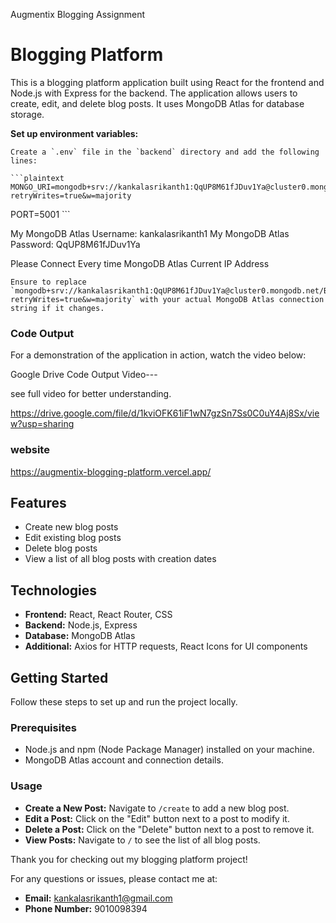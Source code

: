 Augmentix Blogging Assignment 

# Blogging Platform

This is a blogging platform application built using React for the frontend and Node.js with Express for the backend. 
The application allows users to create, edit, and delete blog posts. It uses MongoDB Atlas for database storage.




 **Set up environment variables:**

    Create a `.env` file in the `backend` directory and add the following lines:

    ```plaintext
    MONGO_URI=mongodb+srv://kankalasrikanth1:QqUP8M61fJDuv1Ya@cluster0.mongodb.net/Blog_posts?retryWrites=true&w=majority
PORT=5001
    ```

My MongoDB Atlas Username: kankalasrikanth1
My MongoDB Atlas Password: QqUP8M61fJDuv1Ya

Please Connect Every time  MongoDB Atlas Current IP Address

    Ensure to replace `mongodb+srv://kankalasrikanth1:QqUP8M61fJDuv1Ya@cluster0.mongodb.net/Blog_posts?retryWrites=true&w=majority` with your actual MongoDB Atlas connection string if it changes.





### Code Output

For a demonstration of the application in action, watch the video below:

Google Drive Code Output Video---
 
 see full video for better understanding. 

https://drive.google.com/file/d/1kviOFK61iF1wN7gzSn7Ss0C0uY4Aj8Sx/view?usp=sharing

### website 
https://augmentix-blogging-platform.vercel.app/ 


## Features

- Create new blog posts
- Edit existing blog posts
- Delete blog posts
- View a list of all blog posts with creation dates


## Technologies

- **Frontend:** React, React Router, CSS
- **Backend:** Node.js, Express
- **Database:** MongoDB Atlas
- **Additional:** Axios for HTTP requests, React Icons for UI components

## Getting Started

Follow these steps to set up and run the project locally.

### Prerequisites

- Node.js and npm (Node Package Manager) installed on your machine.
- MongoDB Atlas account and connection details.



### Usage

- **Create a New Post:** Navigate to `/create` to add a new blog post.
- **Edit a Post:** Click on the "Edit" button next to a post to modify it.
- **Delete a Post:** Click on the "Delete" button next to a post to remove it.
- **View Posts:** Navigate to `/` to see the list of all blog posts.

Thank you for checking out my blogging platform project!


For any questions or issues, please contact me at:

- **Email:** kankalasrikanth1@gmail.com
- **Phone Number:** 9010098394


